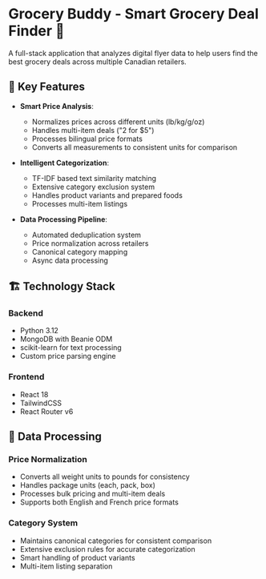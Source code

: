 # Grocery Buddy - Smart Grocery Deal Finder 🛒

A full-stack application that analyzes digital flyer data to help users find the best grocery deals across multiple Canadian retailers.

## 🌟 Key Features

- **Smart Price Analysis**: 
  - Normalizes prices across different units (lb/kg/g/oz)
  - Handles multi-item deals ("2 for $5")
  - Processes bilingual price formats
  - Converts all measurements to consistent units for comparison

- **Intelligent Categorization**:
  - TF-IDF based text similarity matching
  - Extensive category exclusion system
  - Handles product variants and prepared foods
  - Processes multi-item listings

- **Data Processing Pipeline**:
  - Automated deduplication system
  - Price normalization across retailers
  - Canonical category mapping
  - Async data processing

## 🏗️ Technology Stack

### Backend
- Python 3.12
- MongoDB with Beanie ODM
- scikit-learn for text processing
- Custom price parsing engine

### Frontend
- React 18
- TailwindCSS
- React Router v6

## 💾 Data Processing

### Price Normalization
- Converts all weight units to pounds for consistency
- Handles package units (each, pack, box)
- Processes bulk pricing and multi-item deals
- Supports both English and French price formats

### Category System
- Maintains canonical categories for consistent comparison
- Extensive exclusion rules for accurate categorization
- Smart handling of product variants
- Multi-item listing separation